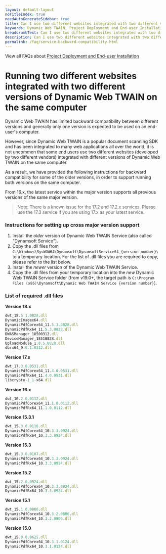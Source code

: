```yaml
---
layout: default-layout
noTitleIndex: true
needAutoGenerateSidebar: true
title: Can I use two different websites integrated with two different versions of Dynamic Web TWAIN SDK on the same computer?
keywords: Dynamic Web TWAIN, Project Deployment and End-user Installation, backward compatibility, two different versions
breadcrumbText: Can I use two different websites integrated with two different versions of Dynamic Web TWAIN on the same computer?
description: Can I use two different websites integrated with two different versions of Dynamic Web TWAIN on the same computer?
permalink: /faq/service-backward-compatibility.html
---
```


View all FAQs about [Project Deployment and End-user Installation](
https://www.dynamsoft.com/web-twain/docs/faq/#project-deployment-and-end-user-installation)

# Running two different websites integrated with two different versions of Dynamic Web TWAIN on the same computer

Dynamic Web TWAIN has limited backward compatibility between different versions and generally only one version is expected to be used on an end-user's computer.

However, since Dynamic Web TWAIN is a popular document scanning SDK and has been integrated to many web applications all over the world, it is not uncommon that some end users use two different websites (developed by two different vendors) integrated with different versions of Dynamic Web TWAIN on the same computer.

As a result, we have provided the following instructions for backward compatibility for some of the older versions, in order to support running both versions on the same computer.

From 16.x, the latest service within the major version supports all previous versions of the same major version.
> Note: There is a known issue for the 17.2 and 17.2.x services. Please use the 17.3 service if you are using 17.x as your latest service.

### Instructions for setting up cross major version support
1. Install the _older_ version of Dynamic Web TWAIN Service (also called "Dynamsoft Service").
2. Copy the .dll files from `C:\Windows\SysWOW64\Dynamsoft\DynamsoftService64_{version number}\` to a temporary location. For the list of .dll files you are required to copy, please refer to the list below.
3. Install the _newer_ version of the Dynamic Web TWAIN Service.
4. Copy the .dll files from your temporary location into the _new_ Dynamic Web TWAIN Service folder (from v19.0+, the target path is `C:\Program Files (x86)\Dynamsoft\Dynamic Web TWAIN Service {version number}`).

### List of required .dll files
**Version 18.x**
```javascript
dwt_18.5.1.0828.dll
DynamicImagex64.dll
DynamicPdfCorex64_11.5.3.0828.dll
DynamicPdfRx64_11.5.3.0828.dll
DWASManager_18500312.dll
DeviceManager_18510828.dll
UploadModule_1.8.5.0828.dll
dbrx64_9.6.1.0312.dll
```

**Version 17.x**
```javascript
dwt_17.3.0.0531.dll
DynamicPdfCorex64_11.4.0.0531.dll
DynamicPdfRx64_11.4.0.0531.dll
libcrypto-1_1-x64.dll
```

**Version 16.x**
```javascript
dwt_16.2.0.0112.dll
DynamicPdfCorex64_11.1.0.0112.dll
DynamicPdfRx64_11.1.0.0112.dll
```

**Version 15.3.1**
```javascript
dwt_15.3.0.0116.dll
DynamicPdfCorex64_10.3.3.0924.dll
DynamicPdfRx64_10.3.3.0924.dll
```

**Version 15.3**
```javascript
dwt_15.3.0.0107.dll
DynamicPdfCorex64_10.3.3.0924.dll
DynamicPdfRx64_10.3.3.0924.dll
```

**Version 15.2**
```javascript
dwt_15.2.0.0924.dll
DynamicPdfCorex64_10.3.3.0924.dll
DynamicPdfRx64_10.3.3.0924.dll
```

**Version 15.1**
```javascript
dwt_15.1.0.0806.dll
DynamicPdfCorex64_10.3.2.0806.dll
DynamicPdfRx64_10.3.2.0806.dll
```

**Version 15.0**
```javascript
dwt_15.0.0.0625.dll
DynamicPdfCorex64_10.3.1.0124.dll
DynamicPdfRx64_10.3.1.0124.dll
```
